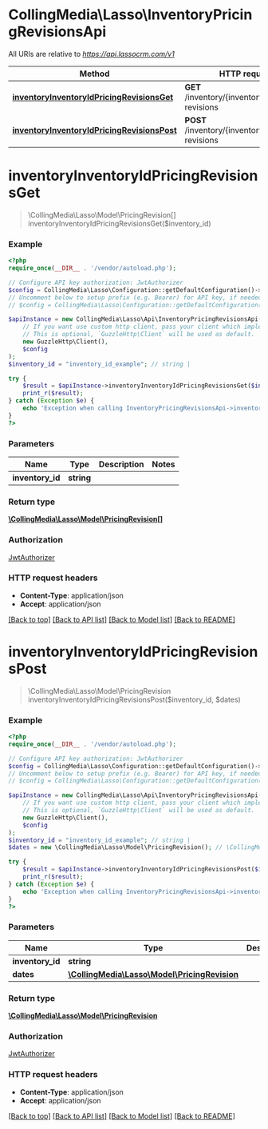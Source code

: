 # CollingMedia\Lasso\InventoryPricingRevisionsApi

All URIs are relative to *https://api.lassocrm.com/v1*

Method | HTTP request | Description
------------- | ------------- | -------------
[**inventoryInventoryIdPricingRevisionsGet**](InventoryPricingRevisionsApi.md#inventoryInventoryIdPricingRevisionsGet) | **GET** /inventory/{inventoryId}/pricing-revisions | 
[**inventoryInventoryIdPricingRevisionsPost**](InventoryPricingRevisionsApi.md#inventoryInventoryIdPricingRevisionsPost) | **POST** /inventory/{inventoryId}/pricing-revisions | 


# **inventoryInventoryIdPricingRevisionsGet**
> \CollingMedia\Lasso\Model\PricingRevision[] inventoryInventoryIdPricingRevisionsGet($inventory_id)



### Example
```php
<?php
require_once(__DIR__ . '/vendor/autoload.php');

// Configure API key authorization: JwtAuthorizer
$config = CollingMedia\Lasso\Configuration::getDefaultConfiguration()->setApiKey('Authorization', 'YOUR_API_KEY');
// Uncomment below to setup prefix (e.g. Bearer) for API key, if needed
// $config = CollingMedia\Lasso\Configuration::getDefaultConfiguration()->setApiKeyPrefix('Authorization', 'Bearer');

$apiInstance = new CollingMedia\Lasso\Api\InventoryPricingRevisionsApi(
    // If you want use custom http client, pass your client which implements `GuzzleHttp\ClientInterface`.
    // This is optional, `GuzzleHttp\Client` will be used as default.
    new GuzzleHttp\Client(),
    $config
);
$inventory_id = "inventory_id_example"; // string | 

try {
    $result = $apiInstance->inventoryInventoryIdPricingRevisionsGet($inventory_id);
    print_r($result);
} catch (Exception $e) {
    echo 'Exception when calling InventoryPricingRevisionsApi->inventoryInventoryIdPricingRevisionsGet: ', $e->getMessage(), PHP_EOL;
}
?>
```

### Parameters

Name | Type | Description  | Notes
------------- | ------------- | ------------- | -------------
 **inventory_id** | **string**|  |

### Return type

[**\CollingMedia\Lasso\Model\PricingRevision[]**](../Model/PricingRevision.md)

### Authorization

[JwtAuthorizer](../../README.md#JwtAuthorizer)

### HTTP request headers

 - **Content-Type**: application/json
 - **Accept**: application/json

[[Back to top]](#) [[Back to API list]](../../README.md#documentation-for-api-endpoints) [[Back to Model list]](../../README.md#documentation-for-models) [[Back to README]](../../README.md)

# **inventoryInventoryIdPricingRevisionsPost**
> \CollingMedia\Lasso\Model\PricingRevision inventoryInventoryIdPricingRevisionsPost($inventory_id, $dates)



### Example
```php
<?php
require_once(__DIR__ . '/vendor/autoload.php');

// Configure API key authorization: JwtAuthorizer
$config = CollingMedia\Lasso\Configuration::getDefaultConfiguration()->setApiKey('Authorization', 'YOUR_API_KEY');
// Uncomment below to setup prefix (e.g. Bearer) for API key, if needed
// $config = CollingMedia\Lasso\Configuration::getDefaultConfiguration()->setApiKeyPrefix('Authorization', 'Bearer');

$apiInstance = new CollingMedia\Lasso\Api\InventoryPricingRevisionsApi(
    // If you want use custom http client, pass your client which implements `GuzzleHttp\ClientInterface`.
    // This is optional, `GuzzleHttp\Client` will be used as default.
    new GuzzleHttp\Client(),
    $config
);
$inventory_id = "inventory_id_example"; // string | 
$dates = new \CollingMedia\Lasso\Model\PricingRevision(); // \CollingMedia\Lasso\Model\PricingRevision | 

try {
    $result = $apiInstance->inventoryInventoryIdPricingRevisionsPost($inventory_id, $dates);
    print_r($result);
} catch (Exception $e) {
    echo 'Exception when calling InventoryPricingRevisionsApi->inventoryInventoryIdPricingRevisionsPost: ', $e->getMessage(), PHP_EOL;
}
?>
```

### Parameters

Name | Type | Description  | Notes
------------- | ------------- | ------------- | -------------
 **inventory_id** | **string**|  |
 **dates** | [**\CollingMedia\Lasso\Model\PricingRevision**](../Model/PricingRevision.md)|  |

### Return type

[**\CollingMedia\Lasso\Model\PricingRevision**](../Model/PricingRevision.md)

### Authorization

[JwtAuthorizer](../../README.md#JwtAuthorizer)

### HTTP request headers

 - **Content-Type**: application/json
 - **Accept**: application/json

[[Back to top]](#) [[Back to API list]](../../README.md#documentation-for-api-endpoints) [[Back to Model list]](../../README.md#documentation-for-models) [[Back to README]](../../README.md)

